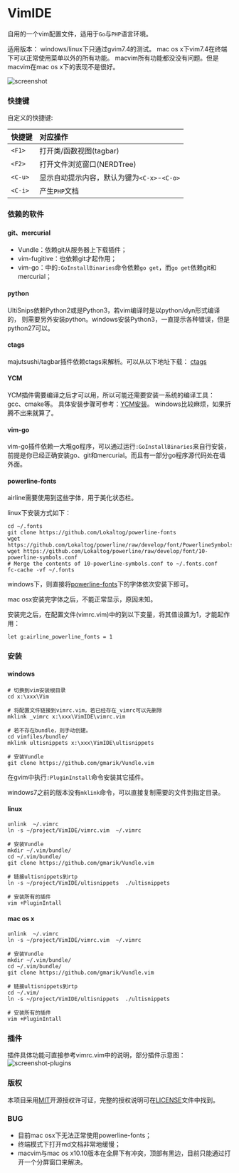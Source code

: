VimIDE
======

自用的一个vim配置文件，适用于`Go`与`PHP`语言环境。

适用版本：
windows/linux下只通过gvim7.4的测试。
mac os x下vim7.4在终端下可以正常使用菜单以外的所有功能。
macvim所有功能都没没有问题。但是macvim在mac os x下的表现不是很好。

![screenshot](https://raw.github.com/caixw/VimIDE/master/images/screenshot.png)



### 快捷键

自定义的快捷键:

 快捷键        | 对应操作
 ------------- | :---------
 `<F1>`        | 打开类/函数视图(tagbar)
 `<F2>`        | 打开文件浏览窗口(NERDTree)
 `<C-u>`       | 显示自动提示内容，默认为键为`<C-x>`-`<C-o>`
 `<C-i>`       | 产生`PHP`文档



### 依赖的软件



#### git、mercurial
- Vundle：依赖git从服务器上下载插件；
- vim-fugitive：也依赖git才起作用；
- vim-go：中的`:GoInstallBinaries`命令依赖`go get`，而`go get`依赖git和mercurial；


#### python
UltiSnips依赖Python2或是Python3，若vim编译时是以python/dyn形式编译的，
则需要另外安装python。windows安装Python3，一直提示各种错误，但是python27可以。


#### ctags
majutsushi/tagbar插件依赖ctags来解析。可以从以下地址下载：
[ctags](http://ctags.sourceforge.net/)


#### YCM
YCM插件需要编译之后才可以用，所以可能还需要安装一系统的编译工具：gcc、cmake等。
具体安装步骤可参考：[YCM安装](https://github.com/Valloric/YouCompleteMe#installation)。
windows比较麻烦，如果折腾不出来就算了。

#### vim-go
vim-go插件依赖一大堆go程序，可以通过运行`:GoInstallBinaries`来自行安装，
前提是你已经正确安装go、git和mercurial。而且有一部分go程序源代码处在墙外面。


#### powerline-fonts
airline需要使用到这些字体，用于美化状态栏。

linux下安装方式如下：
```shell
cd ~/.fonts
git clone https://github.com/Lokaltog/powerline-fonts
wget https://github.com/Lokaltog/powerline/raw/develop/font/PowerlineSymbols.otf
wget https://github.com/Lokaltog/powerline/raw/develop/font/10-powerline-symbols.conf
# Merge the contents of 10-powerline-symbols.conf to ~/.fonts.conf
fc-cache -vf ~/.fonts
```

windows下，则直接将[powerline-fonts](https://github.com/Lokaltog/powerline-fonts)下的字体依次安装下即可。

mac osx安装完字体之后，不能正常显示，原因未知。

安装完之后，在配置文件(vimrc.vim)中的到以下变量，将其值设置为1，才能起作用：
```vim
let g:airline_powerline_fonts = 1
```



### 安装


#### windows
```shell
# 切换到vim安装根目录
cd x:\xxx\Vim

# 将配置文件链接到vimrc.vim，若已经存在_vimrc可以先删除
mklink _vimrc x:\xxx\VimIDE\vimrc.vim

# 若不存在bundle，则手动创建。
cd vimfiles/bundle/
mklink ultisnippets x:\xxx\VimIDE\ultisnippets

# 安装Vundle
git clone https://github.com/gmarik/Vundle.vim
```
在gvim中执行`:PluginInstall`命令安装其它插件。

windows7之前的版本没有`mklink`命令，可以直接复制需要的文件到指定目录。


#### linux
```shell
unlink  ~/.vimrc
ln -s ~/project/VimIDE/vimrc.vim  ~/.vimrc

# 安装Vundle
mkdir ~/.vim/bundle/
cd ~/.vim/bundle/
git clone https://github.com/gmarik/Vundle.vim

# 链接ultisnippets到rtp
ln -s ~/project/VimIDE/ultisnippets  ./ultisnippets

# 安装所有的插件
vim +PluginIntall
```

#### mac os x
```shell
unlink  ~/.vimrc
ln -s ~/project/VimIDE/vimrc.vim  ~/.vimrc

# 安装Vundle
mkdir ~/.vim/bundle/
cd ~/.vim/bundle/
git clone https://github.com/gmarik/Vundle.vim

# 链接ultisnippets到rtp
cd ~/.vim/
ln -s ~/project/VimIDE/ultisnippets  ./ultisnippets

# 安装所有的插件
vim +PluginIntall

```





### 插件
插件具体功能可直接参考vimrc.vim中的说明，部分插件示意图：
![screenshot-plugins](https://raw.github.com/caixw/VimIDE/master/images/screenshot_plugins.png)



### 版权

本项目采用[MIT](http://opensource.org/licenses/MIT)开源授权许可证，完整的授权说明可在[LICENSE](LICENSE)文件中找到。



### BUG

- 目前mac osx下无法正常使用powerline-fonts；
- 终端模式下打开md文档非常地缓慢；
- macvim与mac os x10.10版本在全屏下有冲突，顶部有黑边，目前只能通过打开一个分屏窗口来解决。
